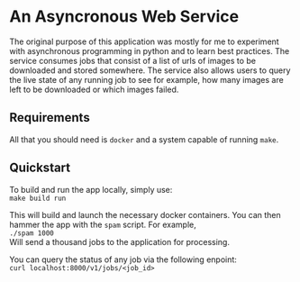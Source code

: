 # An Asyncronous Web Service
The original purpose of this application was mostly for me to experiment with 
asynchronous programming in python and to learn best practices. The service 
consumes jobs that consist of a list of urls of images to be downloaded and 
stored somewhere. The service also allows users to query the live state of any 
running job to see for example, how many images are left to be downloaded or 
which images failed.

## Requirements
All that you should need is `docker` and a system capable of running `make`.

## Quickstart
To build and run the app locally, simply use:  
```make build run```

This will build and launch the necessary docker containers. You can then hammer
the app with the `spam` script. For example,    
```./spam 1000```  
Will send a thousand jobs to the application for processing.

You can query the status of any job via the following enpoint:  
```curl localhost:8000/v1/jobs/<job_id>```